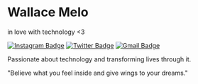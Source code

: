 # Wallace Melo

in love with technology <3


[![Instagram Badge](https://img.shields.io/badge/-@wallacegmelo-fed56c?style=flat-square&labelColor=fed56c&logo=instagram&logoColor=white&link=https://instagram.com/wallacegmelo)](https://instagram.com/wallacegmelo) 
[![Twitter Badge](https://img.shields.io/badge/-@wallacegmelo-fed56c?style=flat-square&labelColor=fed56c&logo=twitter&logoColor=white&link=https://twitter.com/wallacegmelo)](https://twitter.com/wallacegmelo) 
[![Gmail Badge](https://img.shields.io/badge/-wallace.melo777@gmail.com-fed56c?style=flat-square&logo=Gmail&logoColor=white&link=mailto:wallace.melo777@gmail.com)](mailto:wallace.melo777@gmail.com)


Passionate about technology and transforming lives through it.

"Believe what you feel inside and give wings to your
dreams."
